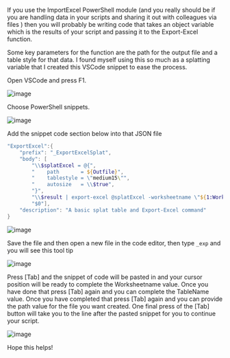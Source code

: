 If you use the ImportExcel PowerShell module (and you really should be if you are handling data in your scripts and sharing it out with colleagues via files ) then you will probably be writing code that takes an object variable which is the results of your script and passing it to the Export-Excel function.

Some key parameters for the function are the path for the output file and a table style for that data. I found myself using this so much as a splatting variable that I created this VSCode snippet to ease the process.

Open VSCode and press F1.

![image](https://user-images.githubusercontent.com/2597535/112467179-a3d4b300-8d5e-11eb-956f-bd2e8cfdf96b.png)

Choose PowerShell snippets.

![image](https://user-images.githubusercontent.com/2597535/112467247-ba7b0a00-8d5e-11eb-8ab0-d2d5f5cac197.png)

Add the snippet code section below into that JSON file
````powershell
"ExportExcel":{
	"prefix": "_ExportExcelSplat",
	"body": [
		"\\$splatExcel = @{",
		"    path       = ${Outfile}",
		"    tablestyle = \"medium15\"",
		"    autosize   = \\$true",
		"}",
		"\\$result | export-excel @splatExcel -worksheetname \"${1:Worksheetname}\" -tablename \"${2:Tablename}\"",
		"$0"],
	"description": "A basic splat table and Export-Excel command"
}
````

![image](https://user-images.githubusercontent.com/2597535/112467412-ec8c6c00-8d5e-11eb-871b-3c83e7648012.png)

Save the file and then open a new file in the code editor, then type ````_exp```` and you will see this tool tip

![image](https://user-images.githubusercontent.com/2597535/112467692-45f49b00-8d5f-11eb-8bd3-af1b01b4367c.png)

Press [Tab] and the snippet of code will be pasted in and your cursor position will be ready to complete the Worksheetname value. Once you have done that press [Tab] again and you can complete the TableName value. Once you have completed that press [Tab] again and you can provide the path value for the file you want created. One final press of the [Tab] button will take you to the line after the pasted snippet for you to continue your script.

![image](https://user-images.githubusercontent.com/2597535/112470212-50fcfa80-8d62-11eb-9259-133a353eecdf.png)

Hope this helps!
